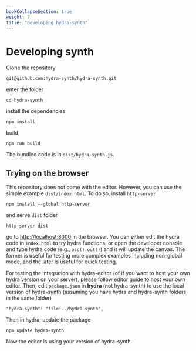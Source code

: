 ```yaml
---
bookCollapseSection: true
weight: 7
title: "developing hydra-synth"
---
```


# Developing synth

Clone the repository

    git@github.com:hydra-synth/hydra-synth.git

enter the folder

    cd hydra-synth

install the dependencies

    npm install

build

    npm run build

The bundled code is in `dist/hydra-synth.js`.

## Trying on the browser

This repository does not come with the editor. However, you can use the simple example `dist/index.html`. To do so, install `http-server`

    npm install --global http-server

and serve `dist` folder

    http-server dist

go to <http://localhost:8000> in the browser. You can either edit the hydra code in `index.html` to try hydra functions, or open the developer console and type hydra code (e.g., `osc().out()`) and it will update the canvas. The former is useful for testing more complex examples including non-global mode, and the later is useful for quick testing.

For testing the integration with hydra-editor (of if you want to host your own hydra version on your server), please follow [editor guide](editor) to host your own editor. Then, edit `package.json` in **hydra** (not hydra-synth) to use the local version of hydra-synth (assuming you have hydra and hydra-synth folders in the same folder)

    "hydra-synth": "file:../hydra-synth",

Then in hydra, update the package

    npm update hydra-synth

Now the editor is using your version of hydra-synth.
